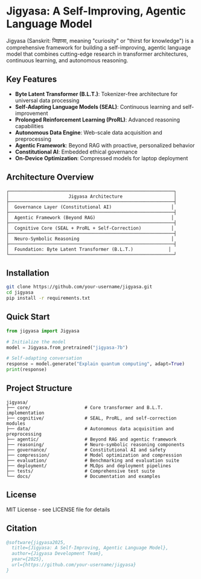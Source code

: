 # Jigyasa: A Self-Improving, Agentic Language Model

Jigyasa (Sanskrit: जिज्ञासा, meaning "curiosity" or "thirst for knowledge") is a comprehensive framework for building a self-improving, agentic language model that combines cutting-edge research in transformer architectures, continuous learning, and autonomous reasoning.

## Key Features

- **Byte Latent Transformer (B.L.T.)**: Tokenizer-free architecture for universal data processing
- **Self-Adapting Language Models (SEAL)**: Continuous learning and self-improvement
- **Prolonged Reinforcement Learning (ProRL)**: Advanced reasoning capabilities
- **Autonomous Data Engine**: Web-scale data acquisition and preprocessing
- **Agentic Framework**: Beyond RAG with proactive, personalized behavior
- **Constitutional AI**: Embedded ethical governance
- **On-Device Optimization**: Compressed models for laptop deployment

## Architecture Overview

```
┌─────────────────────────────────────────────────────────────┐
│                      Jigyasa Architecture                   │
├─────────────────────────────────────────────────────────────┤
│  Governance Layer (Constitutional AI)                      │
├─────────────────────────────────────────────────────────────┤
│  Agentic Framework (Beyond RAG)                            │
├─────────────────────────────────────────────────────────────┤
│  Cognitive Core (SEAL + ProRL + Self-Correction)           │
├─────────────────────────────────────────────────────────────┤
│  Neuro-Symbolic Reasoning                                  │
├─────────────────────────────────────────────────────────────┤
│  Foundation: Byte Latent Transformer (B.L.T.)             │
└─────────────────────────────────────────────────────────────┘
```

## Installation

```bash
git clone https://github.com/your-username/jigyasa.git
cd jigyasa
pip install -r requirements.txt
```

## Quick Start

```python
from jigyasa import Jigyasa

# Initialize the model
model = Jigyasa.from_pretrained("jigyasa-7b")

# Self-adapting conversation
response = model.generate("Explain quantum computing", adapt=True)
print(response)
```

## Project Structure

```
jigyasa/
├── core/                    # Core transformer and B.L.T. implementation
├── cognitive/               # SEAL, ProRL, and self-correction modules
├── data/                    # Autonomous data acquisition and preprocessing
├── agentic/                 # Beyond RAG and agentic framework
├── reasoning/               # Neuro-symbolic reasoning components
├── governance/              # Constitutional AI and safety
├── compression/             # Model optimization and compression
├── evaluation/              # Benchmarking and evaluation suite
├── deployment/              # MLOps and deployment pipelines
├── tests/                   # Comprehensive test suite
└── docs/                    # Documentation and examples
```

## License

MIT License - see LICENSE file for details

## Citation

```bibtex
@software{jigyasa2025,
  title={Jigyasa: A Self-Improving, Agentic Language Model},
  author={Jigyasa Development Team},
  year={2025},
  url={https://github.com/your-username/jigyasa}
}
```
